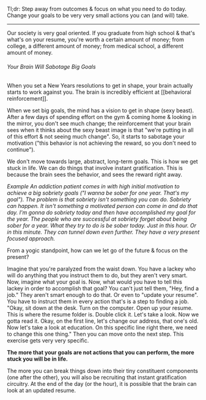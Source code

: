 Tl;dr:
Step away from outcomes & focus on what you need to do today. Change your goals to be very very small actions you can (and will) take.

---
Our society is very goal oriented.
	If you graduate from high school & that's what's on your resume, you're worth a certain amount of money; from college, a different amount of money; from medical school, a different amount of money.

###### Your Brain Will Sabotage Big Goals
When you set a New Years resolutions to get in shape, your brain actually starts to work against you. The brain is incredibly efficient at [[behavioral reinforcement]].

When we set big goals, the mind has a vision to get in shape (sexy beast). After a few days of spending effort on the gym & coming home & looking in the mirror, you don't see much change; the reinforcement that your brain sees when it thinks about the sexy beast image is that "we're putting in all of this effort & not seeing much change". So, it starts to sabotage your motivation ("this behavior is not achieving the reward, so you don't need to continue").

We don't move towards large, abstract, long-term goals. This is how we get stuck in life. We can do things that involve instant gratification. This is because the brain sees the behavior, and sees the reward right away.

*Example*
	*An addiction patient comes in with high initial motivation to achieve a big sobriety goals ("I wanna be sober for one year. That's my goal"). The problem is that sobriety isn't something you can do. Sobriety can happen. It isn't something a motivated person can come in and do that day. I'm gonna do sobriety today and then have accomplished my goal for the year.*
	*The people who are successful at sobriety forget about being sober for a year. What they try to do is be sober today. Just in this hour. Or in this minute. They can tunnel down even further. They have a very present focused approach.*

From a yogic standpoint, how can we let go of the future & focus on the present?

Imagine that you're paralyzed from the waist down. You have a lackey who will do anything that you instruct them to do, but they aren't very smart. Now, imagine what your goal is. Now, what would you have to tell this lackey in order to accomplish that goal?
You can't just tell them, "Hey, find a job." They aren't smart enough to do that. Or even to "update your resume". You have to instruct them in every action that's is a step to finding a job.
	"Okay, sit down at the desk. Turn on the computer. Open up your resume. This is where the resume folder is. Double click it. Let's take a look. Now we gotta read it. Okay, on the first line, let's change our address, that one's old. Now let's take a look at education. On this specific line right there, we need to change this one thing."
Then you can move onto the next step. This exercise gets very very specific.

**The more that your goals are not actions that you can perform, the more stuck you will be in life.**

The more you can break things down into their tiny constituent components (one after the other), you will also be recruiting that instant gratification circuitry. At the end of the day (or the hour), it is possible that the brain can look at an updated resume.